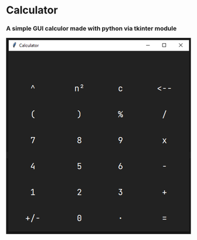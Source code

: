 # Calculator

<h3>A simple GUI calculor made with python via tkinter module</h3>

![Picture of the GUI](https://github.com/vandyleapheng0/Calculator/blob/v2/Calculator-tkinter.png)

